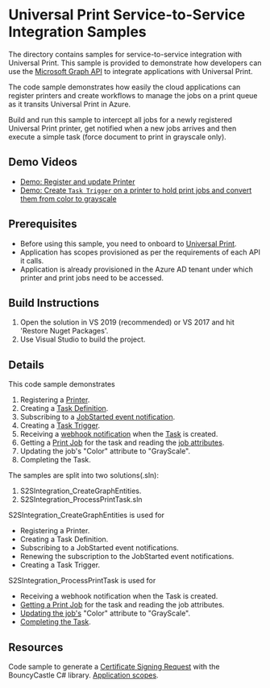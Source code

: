# Universal Print Service-to-Service Integration Samples

The directory contains samples for service-to-service integration with Universal Print. This sample is provided to demonstrate how developers can use the [Microsoft Graph API](https://aka.ms/UPGraphDocs) to integrate applications with Universal Print.

The code sample demonstrates how easily the cloud applications can register printers and create workflows to manage the jobs on a print queue as it transits Universal Print in Azure.

Build and run this sample to intercept all jobs for a newly registered Universal Print printer, get notified when a new jobs arrives and then execute a simple task (force document to print in grayscale only).

## Demo Videos
- [Demo: Register and update Printer](https://aka.ms/UP-demo-registerprinter)
- [Demo: Create `Task Trigger` on a printer to hold print jobs and convert them from color to grayscale](https://aka.ms/UP-demo-PrintTask)

## Prerequisites
- Before using this sample, you need to onboard to [Universal Print](https://aka.ms/UPDocs).
- Application has scopes provisioned as per the requirements of each API it calls.
- Application is already provisioned in the Azure AD tenant under which printer and print jobs need to be accessed.

## Build Instructions
1. Open the solution in VS 2019 (recommended) or VS 2017 and hit 'Restore Nuget Packages'.
2. Use Visual Studio to build the project.

## Details
This code sample demonstrates
1. Registering a [Printer](https://docs.microsoft.com/en-us/graph/api/resources/printer?view=graph-rest-1.0).
2. Creating a [Task Definition](https://docs.microsoft.com/en-us/graph/api/resources/printtaskdefinition?view=graph-rest-1.0).
3. Subscribing to a [JobStarted event notification](https://docs.microsoft.com/en-us/graph/universal-print-webhook-notifications#create-subscription-printtask-triggered-jobstarted-event).
4. Creating a [Task Trigger](https://docs.microsoft.com/en-us/graph/api/resources/printtasktrigger?view=graph-rest-1.0).
5. Receiving a [webhook notification](https://docs.microsoft.com/en-us/graph/universal-print-webhook-notifications) when the [Task](https://docs.microsoft.com/en-us/graph/api/resources/printtask?view=graph-rest-1.0) is created.
6. Getting a [Print Job](https://docs.microsoft.com/en-us/graph/api/resources/printjob?view=graph-rest-1.0) for the task and reading the [job attributes](https://docs.microsoft.com/en-us/graph/api/resources/printjobconfiguration?view=graph-rest-1.0).
7. Updating the job's "Color" attribute to "GrayScale".
8. Completing the Task.

The samples are split into two solutions(.sln):
1. S2SIntegration_CreateGraphEntities.
2. S2SIntegration_ProcessPrintTask.sln

S2SIntegration_CreateGraphEntities is used for
- Registering a Printer.
- Creating a Task Definition.
- Subscribing to a JobStarted event notifications.
- Renewing the subscription to the JobStarted event notifications.
- Creating a Task Trigger.

S2SIntegration_ProcessPrintTask is used for
- Receiving a webhook notification when the Task is created.
- [Getting a Print Job](https://docs.microsoft.com/en-us/graph/api/printjob-get?view=graph-rest-1.0&tabs=http) for the task and reading the job attributes.
- [Updating the job's](https://docs.microsoft.com/en-us/graph/api/printjob-update?view=graph-rest-1.0&tabs=http) "Color" attribute to "GrayScale".
- [Completing the Task](https://docs.microsoft.com/en-us/graph/api/printtaskdefinition-update-task?view=graph-rest-1.0&tabs=http).

## Resources

Code sample to generate a [Certificate Signing Request](https://docs.microsoft.com/en-us/universal-print/hardware/universal-print-oem-certificate-signing-request) with the BouncyCastle C# library.
[Application scopes](https://docs.microsoft.com/en-us/graph/permissions-reference#universal-print-permissions).